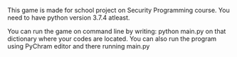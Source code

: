 This game is made for school project on Security Programming course. You need to have python version 3.7.4 atleast.

You can run the game on command line by writing: python main.py on that dictionary where your codes are located.
You can also run the program using PyChram editor and there running main.py

